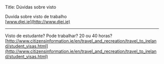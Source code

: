 Title: Dúvidas sobre visto

Duvida sobre visto de trabalho  
[www.djei.ie](http://www.djei.ie)

----------


Visto de estudante? Pode trabalhar? 20 ou 40 horas?  
[http://www.citizensinformation.ie/en/travel_and_recreation/travel_to_ireland/student_visas.html](http://www.citizensinformation.ie/en/travel_and_recreation/travel_to_ireland/student_visas.html)